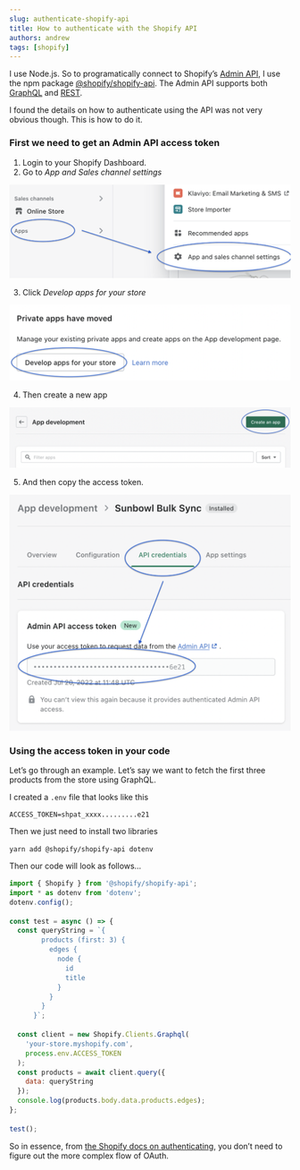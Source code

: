 ```yaml
---
slug: authenticate-shopify-api
title: How to authenticate with the Shopify API
authors: andrew
tags: [shopify]
---
```


I use Node.js. So to programatically connect to Shopify’s [Admin API](https://shopify.dev/api/admin), I use the npm package [@shopify/shopify-api](https://www.npmjs.com/package/@shopify/shopify-api). The Admin API supports both [GraphQL](https://shopify.dev/api/admin/graphql) and [REST](https://shopify.dev/api/admin/rest).

I found the details on how to authenticate using the API was not very obvious though. This is how to do it.

### First we need to get an Admin API access token

1. Login to your Shopify Dashboard.
2. Go to _App and Sales channel settings_

![app and sales channel settings](sales-channel-settings.png)

3. Click _Develop apps for your store_

![develop apps for store button](develop-apps-button.png)

4. Then create a new app

![create app button](create-app-button.png)

5. And then copy the access token.

![api credentials](api-credentials.png)

### Using the access token in your code

Let’s go through an example. Let’s say we want to fetch the first three products from the store using GraphQL.

I created a `.env` file that looks like this

```
ACCESS_TOKEN=shpat_xxxx.........e21
```

Then we just need to install two libraries

`yarn add @shopify/shopify-api dotenv`

Then our code will look as follows…

```js
import { Shopify } from '@shopify/shopify-api';
import * as dotenv from 'dotenv';
dotenv.config();

const test = async () => {
  const queryString = `{
        products (first: 3) {
          edges {
            node {
              id
              title
            }
          }
        }
      }`;

  const client = new Shopify.Clients.Graphql(
    'your-store.myshopify.com',
    process.env.ACCESS_TOKEN
  );
  const products = await client.query({
    data: queryString
  });
  console.log(products.body.data.products.edges);
};

test();
```

So in essence, from [the Shopify docs on authenticating](https://shopify.dev/api/usage/authentication), you don’t need to figure out the more complex flow of OAuth.
